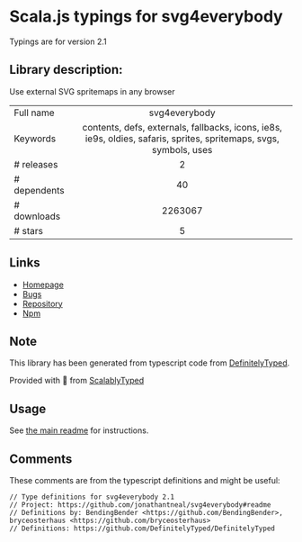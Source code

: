 
# Scala.js typings for svg4everybody

Typings are for version 2.1

## Library description:
Use external SVG spritemaps in any browser

|                    |                 |
| ------------------ | :-------------: |
| Full name          | svg4everybody |
| Keywords           | contents, defs, externals, fallbacks, icons, ie8s, ie9s, oldies, safaris, sprites, spritemaps, svgs, symbols, uses |
| # releases         | 2 |
| # dependents       | 40 |
| # downloads        | 2263067 |
| # stars            | 5 |

## Links
- [Homepage](https://github.com/jonathantneal/svg4everybody#readme)
- [Bugs](https://github.com/jonathantneal/svg4everybody/issues)
- [Repository](https://github.com/jonathantneal/svg4everybody)
- [Npm](https://www.npmjs.com/package/svg4everybody)
    


## Note
This library has been generated from typescript code from [DefinitelyTyped](https://definitelytyped.org).

Provided with :purple_heart: from [ScalablyTyped](https://github.com/oyvindberg/ScalablyTyped)

## Usage
See [the main readme](../../readme.md) for instructions.

## Comments

These comments are from the typescript definitions and might be useful:
```
// Type definitions for svg4everybody 2.1
// Project: https://github.com/jonathantneal/svg4everybody#readme
// Definitions by: BendingBender <https://github.com/BendingBender>, bryceosterhaus <https://github.com/bryceosterhaus>
// Definitions: https://github.com/DefinitelyTyped/DefinitelyTyped

```

